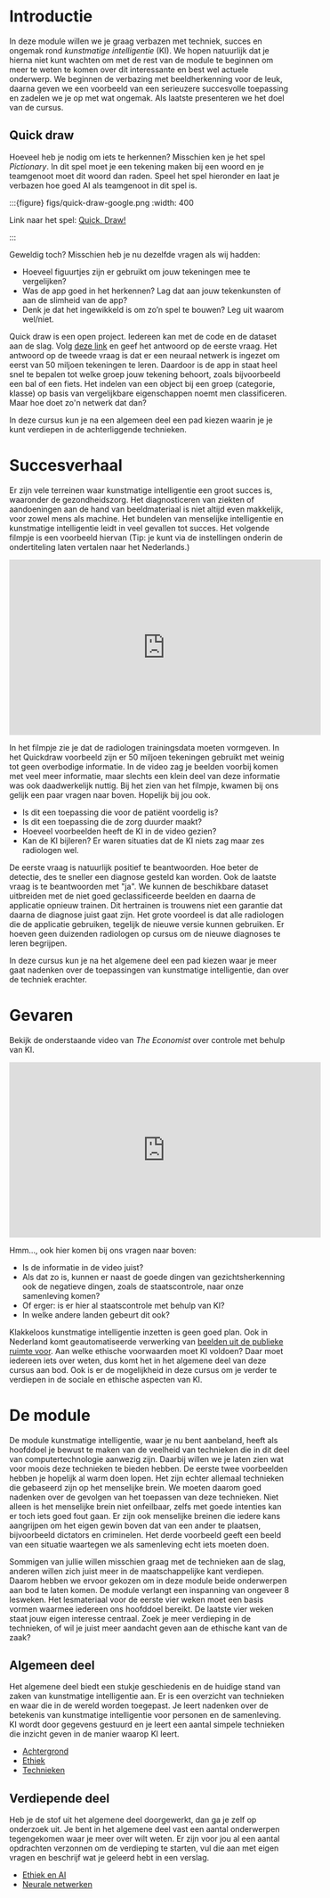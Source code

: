 # Introductie

In deze module willen we je graag verbazen met techniek, succes en ongemak rond *kunstmatige intelligentie* (KI). We hopen natuurlijk dat je hierna niet kunt wachten om met de rest van de module te beginnen om meer te weten te komen over dit interessante en best wel actuele onderwerp. We beginnen de verbazing met beeldherkenning voor de leuk, daarna geven we een voorbeeld van een serieuzere succesvolle toepassing en zadelen we je op met wat ongemak. Als laatste presenteren we het doel van de cursus.

## Quick draw

Hoeveel heb je nodig om iets te herkennen? Misschien ken je het spel *Pictionary*. In dit spel moet je een tekening maken bij een woord en je teamgenoot moet dit woord dan raden. Speel het spel hieronder en laat je verbazen hoe goed AI als teamgenoot in dit spel is.

:::{figure} figs/quick-draw-google.png
:width: 400

Link naar het spel: [Quick, Draw!](https://quickdraw.withgoogle.com)

:::

Geweldig toch? Misschien heb je nu dezelfde vragen als wij hadden:

- Hoeveel figuurtjes zijn er gebruikt om jouw tekeningen mee te vergelijken?
- Was de app goed in het herkennen? Lag dat aan jouw tekenkunsten of aan de slimheid van de app?
- Denk je dat het ingewikkeld is om zo’n spel te bouwen? Leg uit waarom wel/niet.

Quick draw is een open project. Iedereen kan met de code en de dataset aan de slag. Volg [deze link](https://github.com/googlecreativelab/quickdraw-dataset) en geef het antwoord op de eerste vraag. Het antwoord op de tweede vraag is dat er een neuraal netwerk is ingezet om eerst van 50 miljoen tekeningen te leren. Daardoor is de app in staat heel snel te bepalen tot welke groep jouw tekening behoort, zoals bijvoorbeeld een bal of een fiets. Het indelen van een object bij een groep (categorie, klasse) op basis van vergelijkbare eigenschappen noemt men classificeren. Maar hoe doet zo'n netwerk dat dan?

In deze cursus kun je na een algemeen deel een pad kiezen waarin je je kunt verdiepen in de achterliggende technieken.

# Succesverhaal

Er zijn vele terreinen waar kunstmatige intelligentie een groot succes is, waaronder de gezondheidszorg. Het diagnosticeren van ziekten of aandoeningen aan de hand van beeldmateriaal is niet altijd even makkelijk, voor zowel mens als machine. Het bundelen van menselijke intelligentie en kunstmatige intelligentie leidt in veel gevallen tot succes. Het volgende filmpje is een voorbeeld hiervan (Tip: je kunt via de instellingen onderin de ondertiteling laten vertalen naar het Nederlands.)

<iframe width="560" height="315" src="https://www.youtube.com/embed/Mur70YjInmI" title="YouTube video player" frameborder="0" allow="accelerometer; autoplay; clipboard-write; encrypted-media; gyroscope; picture-in-picture; web-share" allowfullscreen></iframe>

In het filmpje zie je dat de radiologen trainingsdata moeten vormgeven. In het Quickdraw voorbeeld zijn er 50 miljoen tekeningen gebruikt met weinig tot geen overbodige informatie. In de video zag je beelden voorbij komen met veel meer informatie, maar slechts een klein deel van deze informatie was ook daadwerkelijk nuttig. Bij het zien van het filmpje, kwamen bij ons gelijk een paar vragen naar boven. Hopelijk bij jou ook.

- Is dit een toepassing die voor de patiënt voordelig is?
- Is dit een toepassing die de zorg duurder maakt?
- Hoeveel voorbeelden heeft de KI in de video gezien?
- Kan de KI bijleren? Er waren situaties dat de KI niets zag maar zes radiologen wel.

De eerste vraag is natuurlijk positief te beantwoorden. Hoe beter de detectie, des te sneller een diagnose gesteld kan worden. Ook de laatste vraag is te beantwoorden met "ja". We kunnen de beschikbare dataset uitbreiden met de niet goed geclassificeerde beelden en daarna de applicatie opnieuw trainen. Dit hertrainen is trouwens niet een garantie dat daarna de diagnose juist gaat zijn. Het grote voordeel is dat alle radiologen die de applicatie gebruiken, tegelijk de nieuwe versie kunnen gebruiken. Er hoeven geen duizenden radiologen op cursus om de nieuwe diagnoses te leren begrijpen.

In deze cursus kun je na het algemene deel een pad kiezen waar je meer gaat nadenken over de toepassingen van kunstmatige intelligentie, dan over de techniek erachter.

# Gevaren

Bekijk de onderstaande video van *The Economist* over controle met behulp van KI.

<iframe width="560" height="315" src="https://www.youtube.com/embed/lH2gMNrUuEY" title="YouTube video player" frameborder="0" allow="accelerometer; autoplay; clipboard-write; encrypted-media; gyroscope; picture-in-picture; web-share" allowfullscreen></iframe>

Hmm..., ook hier komen bij ons vragen naar boven:

- Is de informatie in de video juist?
- Als dat zo is, kunnen er naast de goede dingen van gezichtsherkenning ook de negatieve dingen, zoals de staatscontrole, naar onze samenleving komen?
- Of erger: is er hier al staatscontrole met behulp van KI?
- In welke andere landen gebeurt dit ook?

Klakkeloos kunstmatige intelligentie inzetten is geen goed plan. Ook in Nederland komt geautomatiseerde verwerking van [beelden uit de publieke ruimte voor](https://bewijs-in-strafzaken.nl/anpr-automatische-kentekenherkenning/). Aan welke ethische voorwaarden moet KI voldoen? Daar moet iedereen iets over weten, dus komt het in het algemene deel van deze cursus aan bod. Ook is er de mogelijkheid in deze cursus om je verder te verdiepen in de sociale en ethische aspecten van KI. 

# De module

De module kunstmatige intelligentie, waar je nu bent aanbeland, heeft als hoofddoel je bewust te maken van de veelheid van technieken die in dit deel van computertechnologie aanwezig zijn. Daarbij willen we je laten zien wat voor moois deze technieken te bieden hebben. De eerste twee voorbeelden hebben je hopelijk al warm doen lopen. Het zijn echter allemaal technieken die gebaseerd zijn op het menselijke brein. We moeten daarom goed nadenken over de gevolgen van het toepassen van deze technieken. Niet alleen is het menselijke brein niet onfeilbaar, zelfs met goede intenties kan er toch iets goed fout gaan. Er zijn ook menselijke breinen die iedere kans aangrijpen om het eigen gewin boven dat van een ander te plaatsen, bijvoorbeeld dictators en criminelen. Het derde voorbeeld geeft een beeld van een situatie waartegen we als samenleving echt iets moeten doen.

Sommigen van jullie willen misschien graag met de technieken aan de slag, anderen willen zich juist meer in de maatschappelijke kant verdiepen. Daarom hebben we ervoor gekozen om in deze module beide onderwerpen aan bod te laten komen. De module verlangt een inspanning van ongeveer 8 lesweken. Het lesmateriaal voor de eerste vier weken moet een basis vormen waarmee iedereen ons hoofddoel bereikt. De laatste vier weken staat jouw eigen interesse centraal. Zoek je meer verdieping in de technieken, of wil je juist meer aandacht geven aan de ethische kant van de zaak?

## Algemeen deel

Het algemene deel biedt een stukje geschiedenis en de huidige stand van zaken van kunstmatige intelligentie aan. Er is een overzicht van technieken en waar die in de wereld worden toegepast. Je leert nadenken over de betekenis van kunstmatige intelligentie voor personen en de samenleving. KI wordt door gegevens gestuurd en je leert een aantal simpele technieken die inzicht geven in de manier waarop KI leert.

* [Achtergrond](algemeen-achtergrond)
* [Ethiek](algemeen-ethiek)
* [Technieken](algemeen-technieken)

## Verdiepende deel

Heb je de stof uit het algemene deel doorgewerkt, dan ga je zelf op onderzoek uit. Je bent in het algemene deel vast een aantal onderwerpen tegengekomen waar je meer over wilt weten. Er zijn voor jou al een aantal opdrachten verzonnen om de verdieping te starten, vul die aan met eigen vragen en beschrijf wat je geleerd hebt in een verslag.

* [Ethiek en AI](verdieping-ethiek)
* [Neurale netwerken](verdieping-neurale-netwerken)